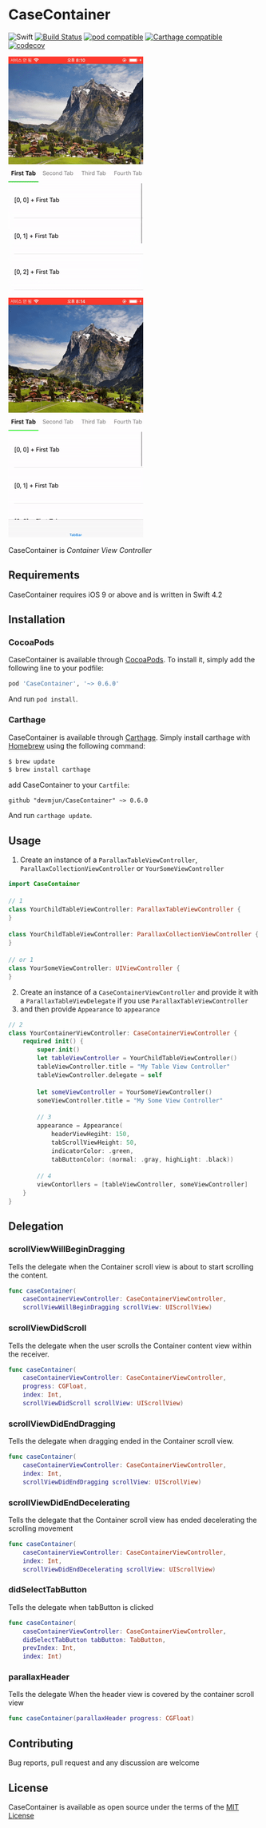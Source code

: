 # CaseContainer 

![Swift](https://img.shields.io/badge/Swift-4.2-orange.svg) [![Build Status](https://travis-ci.org/devminjun/CaseContainer.svg?branch=master)](https://travis-ci.org/devminjun/CaseContainer) [![pod compatible](https://img.shields.io/cocoapods/v/CaseContainer.svg?style=flat)](https://cocoapods.org/pods/CaseContainer) [![Carthage compatible](https://img.shields.io/badge/Carthage-compatible-4BC51D.svg?style=flat)](https://github.com/Carthage/Carthage) [![codecov](https://codecov.io/gh/devminjun/CaseContainer/branch/master/graph/badge.svg)](https://codecov.io/gh/devminjun/CaseContainer)

![CaseContainer_0](/img/readme/CaseContainer_0.gif)
![CaseContainer_1](/img/readme/CaseContainer_1.gif)

CaseContainer is *Container View Controller*


## Requirements

CaseContainer requires iOS 9 or above and is written in Swift 4.2

## Installation

### CocoaPods 
CaseContainer is available through [CocoaPods](http://cocoapods.org). To install it, simply add the following line to your podfile: 

```ruby
pod 'CaseContainer', '~> 0.6.0'
```

And run  `pod install`. 

### Carthage
CaseContainer is available through [Carthage](https://github.com/Carthage/Carthage). Simply install carthage with [Homebrew](https://brew.sh/) using the following command: 

```bash
$ brew update
$ brew install carthage
```

add CaseContainer to your `Cartfile`: 

```ogdl
github "devmjun/CaseContainer" ~> 0.6.0
```

And run `carthage update`.

## Usage

1. Create an instance of a `ParallaxTableViewController`, `ParallaxCollectionViewController` or `YourSomeViewController`

```swift
import CaseContainer

// 1
class YourChildTableViewController: ParallaxTableViewController {
}

class YourChildTableViewController: ParallaxCollectionViewController {
}

// or 1
class YourSomeViewController: UIViewController {
}
```

2. Create an instance of a `CaseContainerViewController` and provide it with a `ParallaxTableViewDelegate` if you use `ParallaxTableViewController` 
3. and then provide `Appearance` to `appearance`

```swift
// 2
class YourContainerViewController: CaseContainerViewController {
    required init() {
        super.init()
        let tableViewController = YourChildTableViewController()
        tableViewController.title = "My Table View Controller"
        tableViewController.delegate = self
        
        let someViewController = YourSomeViewController()
        someViewController.title = "My Some View Controller"
        
        // 3
        appearance = Appearance(
            headerViewHegiht: 150,
            tabScrollViewHeight: 50,
            indicatorColor: .green,
            tabButtonColor: (normal: .gray, highLight: .black))
        
        // 4
        viewContorllers = [tableViewController, someViewController]
    }
}
```

## Delegation 

### scrollViewWillBeginDragging
Tells the delegate when the Container scroll view is about to start scrolling the content.

```swift
func caseContainer(
    caseContainerViewController: CaseContainerViewController,
    scrollViewWillBeginDragging scrollView: UIScrollView)
```

### scrollViewDidScroll
Tells the delegate when the user scrolls the Container content view within the receiver.


```swift
func caseContainer(
    caseContainerViewController: CaseContainerViewController,
    progress: CGFloat,
    index: Int,
    scrollViewDidScroll scrollView: UIScrollView)
```

### scrollViewDidEndDragging
Tells the delegate when dragging ended in the Container scroll view.

```swift
func caseContainer(
    caseContainerViewController: CaseContainerViewController,
    index: Int,
    scrollViewDidEndDragging scrollView: UIScrollView)
```

### scrollViewDidEndDecelerating
Tells the delegate that the Container scroll view has ended decelerating the scrolling movement

```swift
func caseContainer(
    caseContainerViewController: CaseContainerViewController,
    index: Int,
    scrollViewDidEndDecelerating scrollView: UIScrollView)
```

### didSelectTabButton
Tells the delegate when tabButton is clicked

```swift
func caseContainer(
    caseContainerViewController: CaseContainerViewController,
    didSelectTabButton tabButton: TabButton,
    prevIndex: Int,
    index: Int)
```

### parallaxHeader
Tells the delegate When the header view is covered by the container scroll view  

```swift
func caseContainer(parallaxHeader progress: CGFloat)
```

## Contributing 

Bug reports, pull request and any discussion are welcome

## License

CaseContainer is available as open source under the terms of the [MIT License](https://opensource.org/licenses/MIT)
